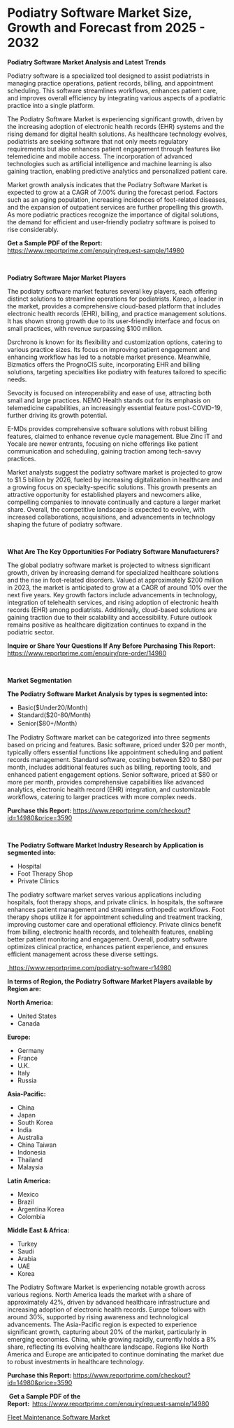 <p><h1>Podiatry Software Market Size, Growth and Forecast from 2025 - 2032</h1></p><p><strong>Podiatry Software Market Analysis and Latest Trends</strong></p>
<p><p>Podiatry software is a specialized tool designed to assist podiatrists in managing practice operations, patient records, billing, and appointment scheduling. This software streamlines workflows, enhances patient care, and improves overall efficiency by integrating various aspects of a podiatric practice into a single platform.</p><p>The Podiatry Software Market is experiencing significant growth, driven by the increasing adoption of electronic health records (EHR) systems and the rising demand for digital health solutions. As healthcare technology evolves, podiatrists are seeking software that not only meets regulatory requirements but also enhances patient engagement through features like telemedicine and mobile access. The incorporation of advanced technologies such as artificial intelligence and machine learning is also gaining traction, enabling predictive analytics and personalized patient care.</p><p>Market growth analysis indicates that the Podiatry Software Market is expected to grow at a CAGR of 7.00% during the forecast period. Factors such as an aging population, increasing incidences of foot-related diseases, and the expansion of outpatient services are further propelling this growth. As more podiatric practices recognize the importance of digital solutions, the demand for efficient and user-friendly podiatry software is poised to rise considerably.</p></p>
<p><strong>Get a Sample PDF of the Report:&nbsp;</strong> <a href="https://www.reportprime.com/enquiry/request-sample/14980?utm_campaign=3213&utm_medium=2&utm_source=Github&utm_content=ia&utm_term=20032025&utm_id=podiatry-software">https://www.reportprime.com/enquiry/request-sample/14980</a></p>
<p>&nbsp;</p>
<p><strong>Podiatry Software Major Market Players</strong></p>
<p><p>The podiatry software market features several key players, each offering distinct solutions to streamline operations for podiatrists. Kareo, a leader in the market, provides a comprehensive cloud-based platform that includes electronic health records (EHR), billing, and practice management solutions. It has shown strong growth due to its user-friendly interface and focus on small practices, with revenue surpassing $100 million.</p><p>Dsrchrono is known for its flexibility and customization options, catering to various practice sizes. Its focus on improving patient engagement and enhancing workflow has led to a notable market presence. Meanwhile, Bizmatics offers the PrognoCIS suite, incorporating EHR and billing solutions, targeting specialties like podiatry with features tailored to specific needs.</p><p>Sevocity is focused on interoperability and ease of use, attracting both small and large practices. NEMO Health stands out for its emphasis on telemedicine capabilities, an increasingly essential feature post-COVID-19, further driving its growth potential.</p><p>E-MDs provides comprehensive software solutions with robust billing features, claimed to enhance revenue cycle management. Blue Zinc IT and Yocale are newer entrants, focusing on niche offerings like patient communication and scheduling, gaining traction among tech-savvy practices.</p><p>Market analysts suggest the podiatry software market is projected to grow to $1.5 billion by 2026, fueled by increasing digitalization in healthcare and a growing focus on specialty-specific solutions. This growth presents an attractive opportunity for established players and newcomers alike, compelling companies to innovate continually and capture a larger market share. Overall, the competitive landscape is expected to evolve, with increased collaborations, acquisitions, and advancements in technology shaping the future of podiatry software.</p></p>
<p>&nbsp;</p>
<p><strong>What Are The Key Opportunities For Podiatry Software Manufacturers?</strong></p>
<p><p>The global podiatry software market is projected to witness significant growth, driven by increasing demand for specialized healthcare solutions and the rise in foot-related disorders. Valued at approximately $200 million in 2023, the market is anticipated to grow at a CAGR of around 10% over the next five years. Key growth factors include advancements in technology, integration of telehealth services, and rising adoption of electronic health records (EHR) among podiatrists. Additionally, cloud-based solutions are gaining traction due to their scalability and accessibility. Future outlook remains positive as healthcare digitization continues to expand in the podiatric sector.</p></p>
<p><strong>Inquire or Share Your Questions If Any Before Purchasing This Report:</strong> <a href="https://www.reportprime.com/enquiry/pre-order/14980?utm_campaign=3213&utm_medium=2&utm_source=Github&utm_content=ia&utm_term=20032025&utm_id=podiatry-software">https://www.reportprime.com/enquiry/pre-order/14980</a></p>
<p>&nbsp;</p>
<p><strong>Market Segmentation</strong></p>
<p><strong>The Podiatry Software Market Analysis by types is segmented into:</strong></p>
<p><ul><li>Basic($Under20/Month)</li><li>Standard($20-80/Month)</li><li>Senior($80+/Month）</li></ul></p>
<p><p>The Podiatry Software market can be categorized into three segments based on pricing and features. Basic software, priced under $20 per month, typically offers essential functions like appointment scheduling and patient records management. Standard software, costing between $20 to $80 per month, includes additional features such as billing, reporting tools, and enhanced patient engagement options. Senior software, priced at $80 or more per month, provides comprehensive capabilities like advanced analytics, electronic health record (EHR) integration, and customizable workflows, catering to larger practices with more complex needs.</p></p>
<p><strong>Purchase this Report:&nbsp;</strong><a href="https://www.reportprime.com/checkout?id=14980&price=3590&utm_campaign=3213&utm_medium=2&utm_source=Github&utm_content=ia&utm_term=20032025&utm_id=podiatry-software">https://www.reportprime.com/checkout?id=14980&price=3590</a></p>
<p>&nbsp;</p>
<p><strong>The Podiatry Software Market Industry Research by Application is segmented into:</strong></p>
<p><ul><li>Hospital</li><li>Foot Therapy Shop</li><li>Private Clinics</li></ul></p>
<p><p>The podiatry software market serves various applications including hospitals, foot therapy shops, and private clinics. In hospitals, the software enhances patient management and streamlines orthopedic workflows. Foot therapy shops utilize it for appointment scheduling and treatment tracking, improving customer care and operational efficiency. Private clinics benefit from billing, electronic health records, and telehealth features, enabling better patient monitoring and engagement. Overall, podiatry software optimizes clinical practice, enhances patient experience, and ensures efficient management across these diverse settings.</p></p>
<p><a href="https://www.reportprime.com/podiatry-software-r14980?utm_campaign=3213&utm_medium=2&utm_source=Github&utm_content=ia&utm_term=20032025&utm_id=podiatry-software">&nbsp;https://www.reportprime.com/podiatry-software-r14980</a></p>
<p><strong>In terms of Region, the Podiatry Software Market Players available by Region are:</strong></p>
<p>
    <p> <strong> North America: </strong>
        <ul>
            <li>United States</li>
            <li>Canada</li>
        </ul>
        </p> 
    <p> <strong> Europe: </strong>
        <ul>
            <li>Germany</li>
            <li>France</li>
            <li>U.K.</li>
            <li>Italy</li>
            <li>Russia</li>
        </ul>
        </p> 
    <p> <strong> Asia-Pacific: </strong>
        <ul>
            <li>China</li>
            <li>Japan</li>
            <li>South Korea</li>
            <li>India</li>
            <li>Australia</li>
            <li>China Taiwan</li>
            <li>Indonesia</li>
            <li>Thailand</li>
            <li>Malaysia</li>
        </ul>
        </p> 
    <p> <strong> Latin America: </strong>
        <ul>
            <li>Mexico</li>
            <li>Brazil</li>
            <li>Argentina Korea</li>
            <li>Colombia</li>
        </ul>
        </p> 
    <p> <strong> Middle East & Africa: </strong>
        <ul>
            <li>Turkey</li>
            <li>Saudi</li>
            <li>Arabia</li>
            <li>UAE</li>
            <li>Korea</li>
        </ul>
    </p>
    </p>
<p><p>The Podiatry Software Market is experiencing notable growth across various regions. North America leads the market with a share of approximately 42%, driven by advanced healthcare infrastructure and increasing adoption of electronic health records. Europe follows with around 30%, supported by rising awareness and technological advancements. The Asia-Pacific region is expected to experience significant growth, capturing about 20% of the market, particularly in emerging economies. China, while growing rapidly, currently holds a 8% share, reflecting its evolving healthcare landscape. Regions like North America and Europe are anticipated to continue dominating the market due to robust investments in healthcare technology.</p></p>
<p><strong>Purchase this Report: </strong><a href="https://www.reportprime.com/checkout?id=14980&price=3590&utm_campaign=3213&utm_medium=2&utm_source=Github&utm_content=ia&utm_term=20032025&utm_id=podiatry-software">https://www.reportprime.com/checkout?id=14980&price=3590</a></p>
<p>&nbsp;<strong>Get a Sample PDF of the Report:&nbsp;&nbsp;</strong><a href="https://www.reportprime.com/enquiry/request-sample/14980?utm_campaign=3213&utm_medium=2&utm_source=Github&utm_content=ia&utm_term=20032025&utm_id=podiatry-software">https://www.reportprime.com/enquiry/request-sample/14980</a></p>
<p><strong></strong></p>
<p><p><a href="https://github.com/LilianFaulkner65/Market-Research-Report-List-2/blob/main/fleet-maintenance-software-market.md?utm_campaign=3213&utm_medium=2&utm_source=Github&utm_content=ia&utm_term=20032025&utm_id=podiatry-software">Fleet Maintenance Software Market</a></p></p>